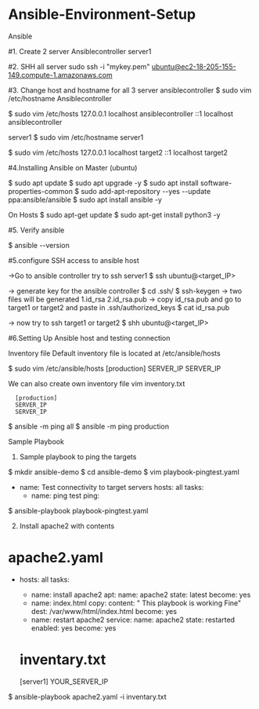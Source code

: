# Ansible-Environment-Setup



Ansible

#1. Create 2 server
Ansiblecontroller
server1

#2. SHH all server
sudo ssh -i "mykey.pem" ubuntu@ec2-18-205-155-149.compute-1.amazonaws.com

#3. Change host and hostname for all 3 server
ansiblecontroller
$ sudo vim /etc/hostname
       Ansiblecontroller
 
$ sudo vim /etc/hosts
       127.0.0.1 localhost ansiblecontroller
       ::1       localhost ansiblecontroller
 

server1
$ sudo vim /etc/hostname
       server1
 
$ sudo vim /etc/hosts
       127.0.0.1 localhost target2
       ::1           localhost target2

#4.Installing Ansible on Master (ubuntu)

$ sudo apt update
$ sudo apt upgrade -y
$ sudo apt install software-properties-common
$ sudo add-apt-repository --yes --update ppa:ansible/ansible
$ sudo apt install ansible -y

On Hosts
$ sudo apt-get update
$ sudo apt-get install python3 -y

#5. Verify ansible

$ ansible --version


#5.configure SSH access to ansible host

->Go to ansible controller try to ssh server1
$ ssh ubuntu@<target_IP>

-> generate key for the ansible controller 
$ cd .ssh/
$ ssh-keygen
-> two files will be generated 
    1.id_rsa
    2.id_rsa.pub
-> copy id_rsa.pub and go to target1 or target2 and paste in .ssh/authorized_keys
$ cat id_rsa.pub

-> now try to ssh target1 or target2
$ shh ubuntu@<target_IP>

#6.Setting Up Ansible host and testing connection

Inventory file
Default inventory file is located at /etc/ansible/hosts

$ sudo vim /etc/ansible/hosts
       [production]
        SERVER_IP
        SERVER_IP
 

We can also create own inventory file
vim inventory.txt
 
      [production]
      SERVER_IP
      SERVER_IP
 
$ ansible -m ping all
$ ansible -m ping production


Sample Playbook

1. Sample playbook to ping the targets

$ mkdir ansible-demo
$ cd ansible-demo
$ vim playbook-pingtest.yaml
 
-
  name: Test connectivity to target servers
  hosts: all
  tasks:
    - name: ping test
      ping:
 
    
$ ansible-playbook playbook-pingtest.yaml

2. Install apache2 with contents
# apache2.yaml
-
  hosts: all
  tasks:
     - name: install apache2
       apt:
           name: apache2
           state: latest
       become: yes
     - name: index.html
       copy:
           content: " This playbook is working Fine"
           dest: /var/www/html/index.html
       become: yes
     - name: restart apache2
       service:
           name: apache2
           state: restarted
           enabled: yes
       become: yes
       
  # inventary.txt
  [server1]
  YOUR_SERVER_IP

$ ansible-playbook apache2.yaml -i inventary.txt

